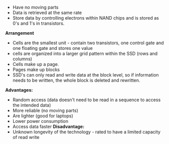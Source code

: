 
- Have no moving parts
- Data is retrieved at the same rate
- Store data by controlling electrons within NAND chips and is stored as 0's and 1's in transistors.

**Arrangement**
- Cells are the smallest unit - contain two transistors, one control gate and one floating gate and stores one value
- cells are organized into a larger grid pattern within the SSD (rows and columns)
- Cells make up a page.
- Pages make up blocks
- SSD's can only read and write data at the block level, so if information needs to be written, the whole block is deleted and rewritten.

**Advantages:**
- Random access (data doesn't need to be read in a sequence to access the intended data)
- More reliable (no moving parts)
- Are lighter (good for laptops)
- Lower power consumption
- Access data faster
**Disadvantage:**
- Unknown longevity of the technology - rated to have a limited capacity of read write